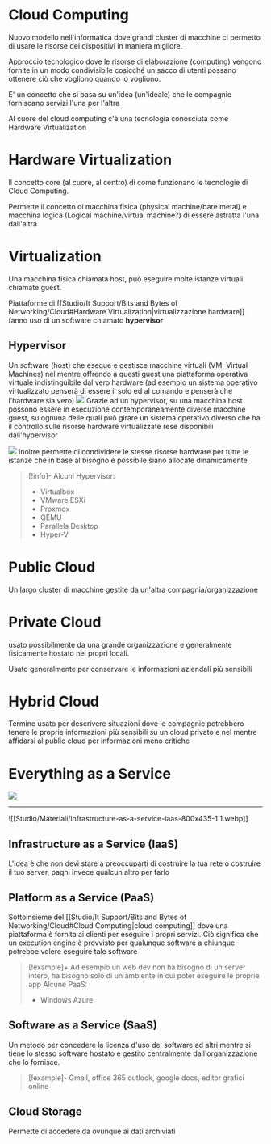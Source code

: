 
# Cloud Computing
Nuovo modello nell'informatica dove grandi cluster di macchine ci permetto di usare le risorse dei dispositivi in maniera migliore.

Approccio tecnologico dove le risorse di elaborazione (computing) vengono fornite in un modo condivisibile cosicché un sacco di utenti possano ottenere ciò che vogliono quando lo vogliono.

E' un concetto che si basa su un'idea (un'ideale) che le compagnie forniscano servizi l'una per l'altra

Al cuore del cloud computing c'è una tecnologia conosciuta come Hardware Virtualization

# Hardware Virtualization
Il concetto core (al cuore, al centro) di come funzionano le tecnologie di Cloud Computing.

Permette il concetto di macchina fisica (physical machine/bare metal) e macchina logica (Logical machine/virtual machine?) di essere astratta l'una dall'altra

# Virtualization
Una macchina fisica chiamata host, può eseguire molte istanze virtuali chiamate guest.

Piattaforme di [[Studio/It Support/Bits and Bytes of Networking/Cloud#Hardware Virtualization|virtualizzazione hardware]] fanno uso di un software chiamato **hypervisor**

## Hypervisor
Un software (host) che esegue e gestisce macchine virtuali (VM, Virtual Machines) nel mentre offrendo a questi guest una piattaforma operativa virtuale indistinguibile dal vero hardware (ad esempio un sistema operativo virtualizzato penserà di essere il solo ed al comando e penserà che l'hardware sia vero)
![](https://i.imgur.com/l15lNCz.png)
Grazie ad un hypervisor, su una macchina host possono essere in esecuzione contemporaneamente diverse macchine guest, su ognuna delle quali può girare un sistema operativo diverso che ha il controllo sulle risorse hardware virtualizzate rese disponibili dall'hypervisor

![](https://i.imgur.com/dFXKQOn.jpg)
Inoltre permette di condividere le stesse risorse hardware per tutte le istanze che in base al bisogno è possibile siano allocate dinamicamente
>[!info]-
>Alcuni Hypervisor:
>- Virtualbox
>- VMware ESXi
>- Proxmox
>- QEMU
>- Parallels Desktop 
>- Hyper-V

# Public Cloud
Un largo cluster di macchine gestite da un'altra compagnia/organizzazione

# Private Cloud
usato possibilmente da una grande organizzazione e generalmente fisicamente hostato nei propri locali.

Usato generalmente per conservare le informazioni aziendali più sensibili

# Hybrid Cloud
Termine usato per descrivere situazioni dove le compagnie potrebbero tenere le proprie informazioni più sensibili su un cloud privato e nel mentre affidarsi al public cloud per informazioni meno critiche

# Everything as a Service
![](https://i.imgur.com/ju6W15Z.jpg)

---

![[Studio/Materiali/infrastructure-as-a-service-iaas-800x435-1 1.webp]]
## Infrastructure as a Service (IaaS)
L'idea è che non devi stare a preoccuparti di costruire la tua rete o costruire il tuo server, paghi invece qualcun altro per farlo

## Platform as a Service (PaaS)
Sottoinsieme del [[Studio/It Support/Bits and Bytes of Networking/Cloud#Cloud Computing|cloud computing]] dove una piattaforma è fornita ai clienti per eseguire i propri servizi. Ciò significa che un execution engine è provvisto per qualunque software a chiunque potrebbe volere eseguire tale software

>[!example]+
>Ad esempio un web dev non ha bisogno di un server intero, ha bisogno solo di un ambiente in cui poter eseguire le proprie app
>Alcune PaaS:
>- Windows Azure

## Software as a Service (SaaS)
Un metodo per concedere la licenza d'uso del software ad altri mentre si tiene lo stesso software hostato e gestito centralmente dall'organizzazione che lo fornisce.

>[!example]-
>Gmail, office 365 outlook, google docs, editor grafici online

## Cloud Storage
Permette di accedere da ovunque ai dati archiviati



